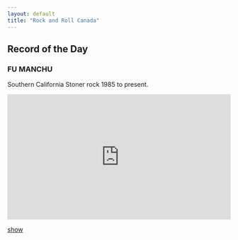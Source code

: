```yaml
---
layout: default
title: "Rock and Roll Canada"
---
```


<style>
  
 
  .container {
  position: relative;
  width: 100%;
  overflow: hidden;
  padding-top: 56.25%; /* 16:9 Aspect Ratio */
}

.responsive-iframe {
  position: absolute;
  top: 0;
  left: 0;
  bottom: 0;
  right: 0;
  width: 100%;
  height: 100%;
  border: none;
}
</style>

<h2>Record of the Day</h2>
<h3>FU MANCHU </h3>
<p> Southern California Stoner rock 1985 to present.</p>

<div class="container"> 
  <iframe class="responsive-iframe" src="https://www.youtube.com/embed/8lSfeu-5N8E"></iframe>
</div>


[show](https://fb.me/e/26fDSqLgR)

